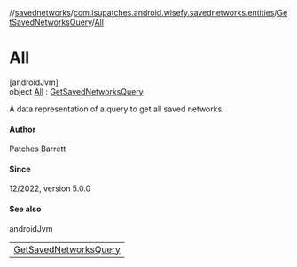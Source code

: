 //[savednetworks](../../../../index.md)/[com.isupatches.android.wisefy.savednetworks.entities](../../index.md)/[GetSavedNetworksQuery](../index.md)/[All](index.md)

# All

[androidJvm]\
object [All](index.md) : [GetSavedNetworksQuery](../index.md)

A data representation of a query to get all saved networks.

#### Author

Patches Barrett

#### Since

12/2022, version 5.0.0

#### See also

androidJvm

| |
|---|
| [GetSavedNetworksQuery](../index.md) |
